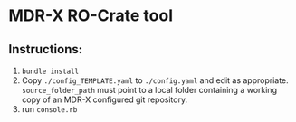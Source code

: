 # MDR-X RO-Crate tool

## Instructions:
1. `bundle install`
1. Copy `./config_TEMPLATE.yaml` to `./config.yaml` and edit as appropriate. `source_folder_path` must point to a local folder containing a working copy of an MDR-X configured git repository.
1. run `console.rb`

